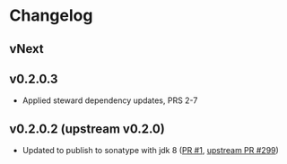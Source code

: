Changelog
====

## vNext

## v0.2.0.3

* Applied steward dependency updates, PRS 2-7

## v0.2.0.2 (upstream v0.2.0)

* Updated to publish to sonatype with jdk 8 ([PR #1], [upstream PR #299][UPR299])



[PR #1]: http://github.com/clovellytech/tsec/pull/1
[UPR299]: http://github.com/jmcardon/tsec/pull/299
